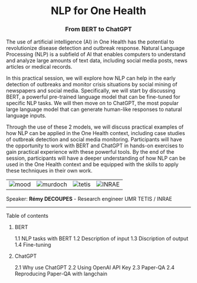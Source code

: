 <H1 style="text-align: center;">NLP for One Health</H1>
<h3 style="text-align: center;">From BERT to ChatGPT</h3>

The use of artificial intelligence (AI) in One Health has the potential to revolutionize disease detection and outbreak response. Natural Language Processing (NLP) is a subfield of AI that enables computers to understand and analyze large amounts of text data, including social media posts, news articles or medical records. 

In this practical session, we will explore how NLP can help in the early detection of outbreaks and monitor crisis situations by social mining of newspapers and social media. Specifically, we will start by discussing BERT, a powerful pre-trained language model that can be fine-tuned for specific NLP tasks. We will then move on to ChatGPT, the most popular large language model that can generate human-like responses to natural language inputs. 

Through the use of these 2 models, we will discuss practical examples of how NLP can be applied in the One Health context, including case studies of outbreak detection and social media monitoring. Participants will have the opportunity to work with BERT and ChatGPT in hands-on exercises to gain practical experience with these powerful tools. By the end of the session, participants will have a deeper understanding of how NLP can be used in the One Health context and be equipped with the skills to apply these techniques in their own work.

|   |   |   |   |
|---|---|---|---|
| <img src="https://mood-h2020.eu/wp-content/uploads/2020/10/logo_Mood_texte-dessous_CMJN_vecto-300x136.jpg" alt="mood"/> | <img src="https://www.murdoch.edu.au/ResourcePackages/Murdoch2021/assets/dist/images/logo.svg" alt="murdoch" /> | <img src="https://www.umr-tetis.fr/images/logo-header-tetis.png" alt="tetis"/> | <img src="https://www.inrae.fr/themes/custom/inrae_socle/logo.svg" alt="INRAE" /> |

Speaker: **Rémy DECOUPES** - Research engineer UMR TETIS / INRAE

-------------------

Table of contents
1. BERT

    1.1 NLP tasks with BERT
    1.2 Description of input
    1.3 Discription of output
    1.4 Fine-tuning
2. ChatGPT

    2.1 Why use ChatGPT
    2.2 Using OpenAI API Key
    2.3 Paper-QA
    2.4 Reproducing Paper-QA with langchain
